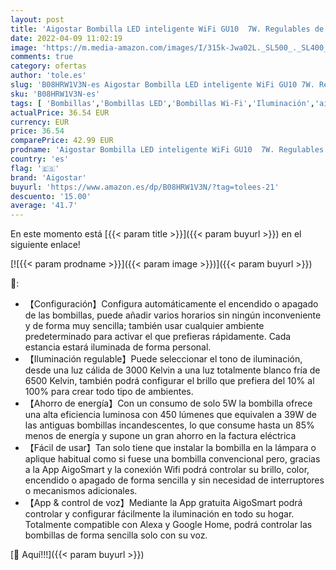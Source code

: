 ```yaml
---
layout: post
title: 'Aigostar Bombilla LED inteligente WiFi GU10  7W. Regulables de luz cálida a blanca  3000 a 6500 K . Bombilla inteligente compatible con Alexa y Google Home. Equivalente a 39W incandescente.Pack 5 uds'
date: 2022-04-09 11:02:19
image: 'https://m.media-amazon.com/images/I/315k-Jwa02L._SL500_._SL400_.jpg'
comments: true
category: ofertas
author: 'tole.es'
slug: 'B08HRW1V3N-es Aigostar Bombilla LED inteligente WiFi GU10 7W. Regulables...'
sku: 'B08HRW1V3N-es'
tags: [ 'Bombillas','Bombillas LED','Bombillas Wi-Fi','Iluminación','aigostar','alexa','google','home', ]
actualPrice: 36.54 EUR
currency: EUR
price: 36.54
comparePrice: 42.99 EUR
prodname: 'Aigostar Bombilla LED inteligente WiFi GU10  7W. Regulables de luz cálida a blanca  3000 a 6500 K . Bombilla inteligente compatible con Alexa y Google Home. Equivalente a 39W incandescente.Pack 5 uds'
country: 'es'
flag: '🇪🇸'
brand: 'Aigostar'
buyurl: 'https://www.amazon.es/dp/B08HRW1V3N/?tag=tolees-21'
descuento: '15.00'
average: '41.7'
---
```


En este momento está [{{< param title >}}]({{< param buyurl >}}) en el siguiente enlace!

[![{{< param prodname >}}]({{< param image >}})]({{< param buyurl >}})

🔎:

- 【Configuración】Configura automáticamente el encendido o apagado de las bombillas, puede añadir varios horarios sin ningún inconveniente y de forma muy sencilla; también usar cualquier ambiente predeterminado para activar el que prefieras rápidamente. Cada estancia estará iluminada de forma personal.
- 【Iluminación regulable】Puede seleccionar el tono de iluminación, desde una luz cálida de 3000 Kelvin a una luz totalmente blanco fría de 6500 Kelvin, también podrá configurar el brillo que prefiera del 10% al 100% para crear todo tipo de ambientes.
- 【Ahorro de energía】Con un consumo de solo 5W la bombilla ofrece una alta eficiencia luminosa con 450 lúmenes que equivalen a 39W de las antiguas bombillas incandescentes, lo que consume hasta un 85% menos de energía y supone un gran ahorro en la factura eléctrica
- 【Fácil de usar】Tan solo tiene que instalar la bombilla en la lámpara o aplique habitual como si fuese una bombilla convencional pero, gracias a la App AigoSmart y la conexión Wifi podrá controlar su brillo, color, encendido o apagado de forma sencilla y sin necesidad de interruptores o mecanismos adicionales.
- 【App & control de voz】Mediante la App gratuita AigoSmart podrá controlar y configurar fácilmente la iluminación en todo su hogar. Totalmente compatible con Alexa y Google Home, podrá controlar las bombillas de forma sencilla solo con su voz.

[🛒 Aquí!!!]({{< param buyurl >}})
